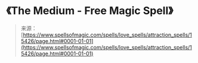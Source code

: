 <!--yml

category: 未分类

date: 2024-06-12 18:54:52

-->

# 《The Medium - Free Magic Spell》

> 来源：[https://www.spellsofmagic.com/spells/love_spells/attraction_spells/15426/page.html#0001-01-01](https://www.spellsofmagic.com/spells/love_spells/attraction_spells/15426/page.html#0001-01-01)
